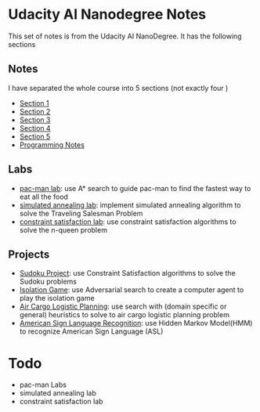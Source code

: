 # Udacity AI Nanodegree Notes

This set of notes is from the Udacity AI NanoDegree. It has the following sections

## Notes

I have separated the whole course into 5 sections (not exactly four )

- [Section 1](./Notes_Section1.md)
- [Section 2](./Notes_Section2.md)
- [Section 3](./Notes_Section3.md)
- [Section 4](./Notes_Section4.md)
- [Section 5](./Notes_Section5.md)
- [Programming Notes]((./Notes_Programming.md))

## Labs

- [pac-man lab](./labs/pac-man/README.md): use A* search to guide pac-man to find the fastest way to eat all the food
- [simulated annealing lab](./labs/simulated_annealing/README.md): implement simulated annealing algorithm to solve the Traveling Salesman Problem
- [constraint satisfaction lab](./labs/constraint_satisfaction/README.md): use constraint satisfaction algorithms to solve the n-queen problem

## Projects

- [Sudoku Project](./finished_project/Sudoku/README.md): use Constraint Satisfaction algorithms to solve the Sudoku problems
- [Isolation Game](): use Adversarial search to create a computer agent to play the isolation game
- [Air Cargo Logistic Planning](): use search with (domain specific or general) heuristics to solve to air cargo logistic planning problem
- [American Sign Language Recognition](): use Hidden Markov Model(HMM) to recognize American Sign Language (ASL)

# Todo

- pac-man Labs
- simulated annealing lab
- constraint satisfaction lab
